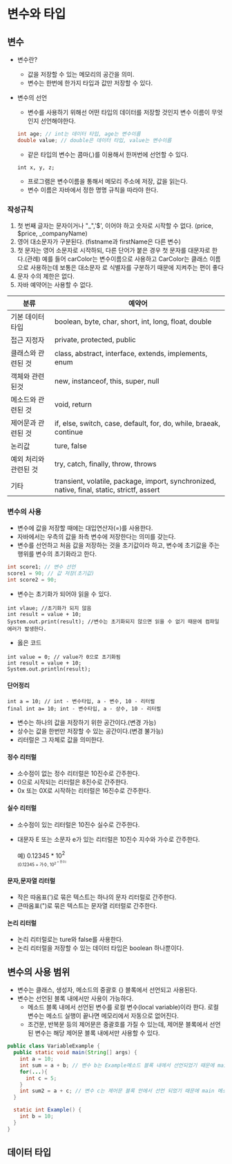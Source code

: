 # 변수와 타입
## 변수
+ 변수란?
  + 값을 저장할 수 있는 메모리의 공간을 의미. 
  + 변수는 한번에 한가지 타입과 값만 저장할 수 있다.

+ 변수의 선언
  + 변수를 사용하기 위해선 어떤 타입의 데이터를 저장할 것인지 변수 이름이 무엇인지 선언해야한다.
  ``` java
  int age; // int는 데이터 타입, age는 변수이름
  double value; // double은 데이터 타입, value는 변수이름
  ```
  + 같은 타입의 변수는 콤마(,)를 이용해서 한꺼번에 선언할 수 있다.
  ```
  int x, y, z;
  ```
  + 프로그램은 변수이름을 통해서 메모리 주소에 저장, 값을 읽는다.
  + 변수 이름은 자바에서 정한 명명 규칙을 따라야 한다.
### 작성규칙
  1. 첫 번째 글자는 문자이거나 "_",'$', 이어야 하고 숫자로 시작할 수 없다. (price, $price, _companyName)
  2. 영어 대소문자가 구분된다. (fistname과 firstName은 다른 변수) 
  3. 첫 문자는 영어 소문자로 시작하되, 다른 단어가 붙은 경우 첫 문자를 대문자로 한다.(관례) 예를 들어 carColor는 변수이름으로 사용하고 CarColor는 클래스 이름으로 사용하는데 보통은 대소문자  로 식별자를 구분하기 때문에 지켜주는 편이 좋다
  4. 문자 수의 제한은 없다.
  5. 자바 예약어는 사용할 수 없다.
  
  |분류|예약어|
  |---------|-------------------|
  |기본 데이터 타입| boolean, byte, char, short, int, long, float, double|
  |접근 지정자| private, protected, public|
  |클래스와 관련된 것| class, abstract, interface, extends, implements, enum|
  |객체와 관련된것| new, instanceof, this, super, null|
  |메소드와 관련된 것| void, return|
  |제어문과 관련된 것| if, else, switch, case, default, for, do, while, braeak, continue|
  |논리값|ture, false|
  |예외 처리와 관련된 것|try, catch, finally, throw, throws|
  |기타| transient, volatile, package, import, synchronized, native, final, static, strictf, assert|
  
### 변수의 사용
+ 변수에 값을 저장할 때에는 대입연산자(=)를 사용한다.
+ 자바에서는 우측의 값을 좌측 변수에 저장한다는 의미를 갖는다.
+ 변수를 선언하고 처음 값을 저장하는 것을 초기값이라 하고, 변수에 초기값을 주는 행위를 변수의 초기화라고 한다.
``` java
int score1; // 변수 선언
score1 = 90; // 값 저장(초기값)
int score2 = 90;
```
+ 변수는 초기화가 되어야 읽을 수 있다. 
```
int vlaue; //초기화가 되지 않음
int result = value + 10;
System.out.print(result); //변수는 초기화되지 않으면 읽을 수 없기 때문에 컴파일 에러가 발생한다.
```
- 옳은 코드
```
int value = 0; // value가 0으로 초기화됨
int result = value + 10;
System.out.println(result); 
```

#### 단어정리
```
int a = 10; // int - 변수타입, a - 변수, 10 - 리터럴
final int a= 10; int - 변수타입, a - 상수, 10 - 리터럴
```
+ 변수는 하나의 값을 저장하기 위한 공간이다.(변경 가능)
+ 상수는 값을 한번만 저장할 수 있는 공간이다.(변경 불가능)
+ 리터럴은 그 자체로 값을 의미한다.

#### 정수 리터럴
+ 소수점이 없는 정수 리터럴은 10진수로 간주한다.
+ 0으로 시작되는 리터럴은 8진수로 간주한다.
+ 0x 또는 0X로 시작하는 리터럴은 16진수로 간주한다.

#### 실수 리터럴
+ 소수점이 있는 리터럴은 10진수 실수로 간주한다. 
+ 대문자 E 또는 소문자 e가 있는 리터럴은 10진수 지수와 가수로 간주한다.
  
    예) 0.12345 * 10<sup>2<sup/></br> (0.12345 = 가수, 10<sup>2<sup> = 진수)
  
#### 문자,문자열 리터럴
+ 작은 따옴표(')로 묶은 텍스트는 하나의 문자 리터럴로 간주한다.
+ 큰따옴표(")로 묶은 텍스트는 문자열 리터럴로 간주한다.

#### 논리 리터럴
+ 논리 리터럴로는 ture와 false를 사용한다.
+ 논리 리터럴을 저장할 수 있는 데이터 타입은 boolean 하나뿐이다.

## 변수의 사용 범위
+ 변수는 클래스, 생성자, 메소드의 중괄호 {} 블록에서 선언되고 사용된다.
+ 변수는 선언된 블록 내에서만 사용이 가능하다.
  + 메소드 블록 내에서 선언된 변수를 로컬 변수(local variable)이라 한다. 로컬 변수는 메소드 실행이 끝나면 메모리에서 자동으로 없어진다.
  + 조건문, 반복문 등의 제어문은 중괄호를 가질 수 있는데, 제어문 블록에서 선언된 변수는 해당 제어문 블록 내에서만 사용할 수 있다.
``` java
public class VariableExample {
  public static void main(String[] args) {
    int a = 10;
    int sum = a + b; // 변수 b는 Example메소드 블록 내에서 선언되었기 때문에 main 메소드 내에서 사용할 수 없다.
    for(...){
      int c = 5;
    }
    int sum2 = a + c; // 변수 c는 제어문 블록 안에서 선언 되었기 때문에 main 메소드에서 사용할 수 없다.
  }

  static int Example() {
    int b = 10;
  }
}
```  
## 데이터 타입
  
